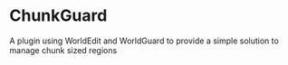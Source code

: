 # ChunkGuard

A plugin using WorldEdit and WorldGuard to provide a simple solution to manage chunk sized regions